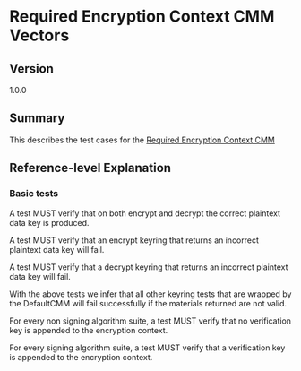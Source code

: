 [//]: # "Copyright Amazon.com Inc. or its affiliates. All Rights Reserved."
[//]: # "SPDX-License-Identifier: CC-BY-SA-4.0"

# Required Encryption Context CMM Vectors

## Version

1.0.0

## Summary

This describes the test cases for the [Required Encryption Context CMM](../../required-encryption-context-cmm.md)

## Reference-level Explanation

### Basic tests

A test MUST verify that on both encrypt and decrypt the correct 
plaintext data key is produced.

A test MUST verify that an encrypt keyring that returns
an incorrect plaintext data key will fail.

A test MUST verify that a decrypt keyring that returns
an incorrect plaintext data key will fail.

With the above tests we infer
that all other keyring tests that are wrapped by the DefaultCMM
will fail successfully if the materials returned are not valid.

For every non signing algorithm suite, a test MUST verify that
no verification key is appended to the encryption context.

For every signing algorithm suite, a test MUST verify that
a verification key is appended to the encryption context.

